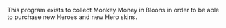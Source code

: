 This program exists to collect Monkey Money in Bloons in order to be able to purchase new Heroes and new Hero skins.
